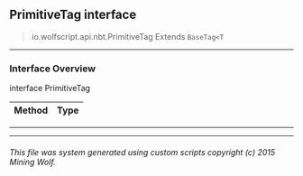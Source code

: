 ## PrimitiveTag __interface__

>io.wolfscript.api.nbt.PrimitiveTag
>Extends `BaseTag<T`

---

### Interface Overview

interface PrimitiveTag

Method | Type   
--- | :--- 



---

---


###### This file was system generated using custom scripts copyright (c) 2015 Mining Wolf.
	

